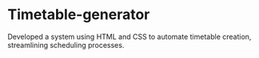 # Timetable-generator
Developed a system using HTML and CSS to automate timetable creation,  streamlining scheduling processes.
